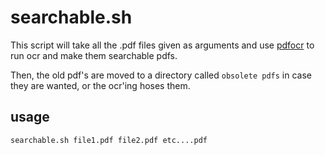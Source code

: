 # searchable.sh

This script will take all the .pdf files given as arguments and use
[pdfocr](http://github.com/gkovacs/pdfocr) to run ocr and make them
searchable pdfs.

Then, the old pdf's are moved to a directory called `obsolete pdfs` in case they are wanted, or the ocr'ing hoses them.

## usage

	searchable.sh file1.pdf file2.pdf etc....pdf
